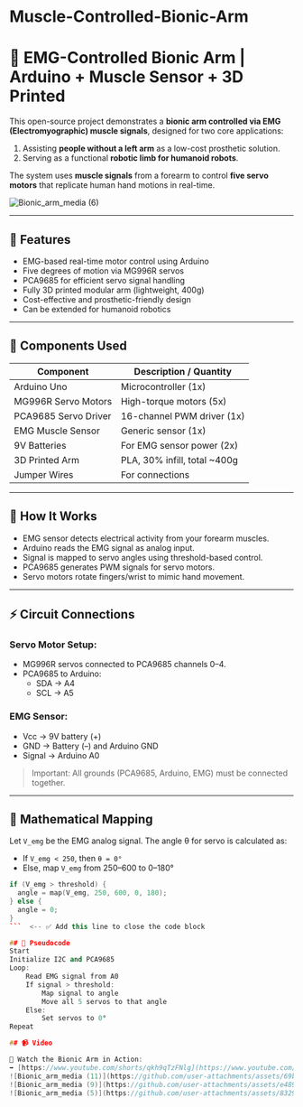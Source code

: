 # Muscle-Controlled-Bionic-Arm
# 💪 EMG-Controlled Bionic Arm | Arduino + Muscle Sensor + 3D Printed

This open-source project demonstrates a **bionic arm controlled via EMG (Electromyographic) muscle signals**, designed for two core applications:

1. Assisting **people without a left arm** as a low-cost prosthetic solution.  
2. Serving as a functional **robotic limb for humanoid robots**.

The system uses **muscle signals** from a forearm to control **five servo motors** that replicate human hand motions in real-time.

![Bionic_arm_media (6)](https://github.com/user-attachments/assets/fffb97ac-4d90-4ff0-bb9f-9fddfe1fc90f)


---

## 🎯 Features

- EMG-based real-time motor control using Arduino  
- Five degrees of motion via MG996R servos  
- PCA9685 for efficient servo signal handling  
- Fully 3D printed modular arm (lightweight, 400g)  
- Cost-effective and prosthetic-friendly design  
- Can be extended for humanoid robotics

---

## 🧰 Components Used

| Component             | Description / Quantity         |
|----------------------|--------------------------------|
| Arduino Uno          | Microcontroller (1x)           |
| MG996R Servo Motors  | High-torque motors (5x)        |
| PCA9685 Servo Driver | 16-channel PWM driver (1x)     |
| EMG Muscle Sensor    | Generic sensor (1x)            |
| 9V Batteries         | For EMG sensor power (2x)      |
| 3D Printed Arm       | PLA, 30% infill, total ~400g   |
| Jumper Wires         | For connections                |

---

## 🧠 How It Works

- EMG sensor detects electrical activity from your forearm muscles.  
- Arduino reads the EMG signal as analog input.  
- Signal is mapped to servo angles using threshold-based control.  
- PCA9685 generates PWM signals for servo motors.  
- Servo motors rotate fingers/wrist to mimic hand movement.

---

## ⚡ Circuit Connections

### Servo Motor Setup:
- MG996R servos connected to PCA9685 channels 0–4.
- PCA9685 to Arduino:
  - SDA → A4  
  - SCL → A5

### EMG Sensor:
- Vcc → 9V battery (+)  
- GND → Battery (–) and Arduino GND  
- Signal → Arduino A0

> Important: All grounds (PCA9685, Arduino, EMG) must be connected together.

---

## 📐 Mathematical Mapping

Let `V_emg` be the EMG analog signal. The angle θ for servo is calculated as:

- If `V_emg < 250`, then `θ = 0°`  
- Else, map `V_emg` from 250–600 to 0–180°

```cpp
if (V_emg > threshold) {
  angle = map(V_emg, 250, 600, 0, 180);
} else {
  angle = 0;
}
```  <-- ✅ Add this line to close the code block

## 🧾 Pseudocode
Start
Initialize I2C and PCA9685
Loop:
    Read EMG signal from A0
    If signal > threshold:
        Map signal to angle
        Move all 5 servos to that angle
    Else:
        Set servos to 0°
Repeat

## 📹 Video

🎥 Watch the Bionic Arm in Action:  
➡️ [https://www.youtube.com/shorts/qkh9qTzFNlg](https://www.youtube.com/shorts/qkh9qTzFNlg)
![Bionic_arm_media (11)](https://github.com/user-attachments/assets/69b29c00-ee17-4663-92bd-fad5245137a8)
![Bionic_arm_media (9)](https://github.com/user-attachments/assets/e489ce76-42c8-4b75-8b1c-19d84c7aaf33)
![Bionic_arm_media (5)](https://github.com/user-attachments/assets/83293f5a-e0a6-4b92-8586-d581f3e37d39)




